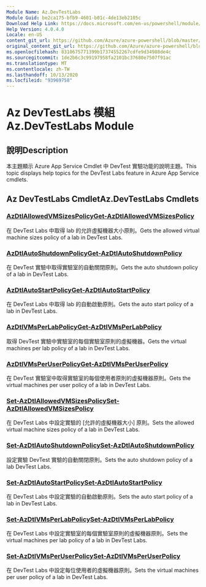 ```yaml
---
Module Name: Az.DevTestLabs
Module Guid: be2ca175-bfb9-4601-b01c-4de13eb2105c
Download Help Link: https://docs.microsoft.com/en-us/powershell/module/az.devtestlabs
Help Version: 4.0.4.0
Locale: en-US
content_git_url: https://github.com/Azure/azure-powershell/blob/master/src/DevTestLabs/DevTestLabs/help/Az.DevTestLabs.md
original_content_git_url: https://github.com/Azure/azure-powershell/blob/master/src/DevTestLabs/DevTestLabs/help/Az.DevTestLabs.md
ms.openlocfilehash: 8310675771399b17374552267cdfe9d34988de4c
ms.sourcegitcommit: 1de2b6c3c99197958fa2101bc37680e7507f91ac
ms.translationtype: MT
ms.contentlocale: zh-TW
ms.lasthandoff: 10/13/2020
ms.locfileid: "93969758"
---
```

# <span data-ttu-id="60cff-101">Az DevTestLabs 模組</span><span class="sxs-lookup"><span data-stu-id="60cff-101">Az.DevTestLabs Module</span></span>
## <span data-ttu-id="60cff-102">說明</span><span class="sxs-lookup"><span data-stu-id="60cff-102">Description</span></span>
<span data-ttu-id="60cff-103">本主題顯示 Azure App Service Cmdlet 中 DevTest 實驗功能的說明主題。</span><span class="sxs-lookup"><span data-stu-id="60cff-103">This topic displays help topics for the DevTest Labs feature in Azure App Service cmdlets.</span></span>

## <span data-ttu-id="60cff-104">Az DevTestLabs Cmdlet</span><span class="sxs-lookup"><span data-stu-id="60cff-104">Az.DevTestLabs Cmdlets</span></span>
### [<span data-ttu-id="60cff-105">AzDtlAllowedVMSizesPolicy</span><span class="sxs-lookup"><span data-stu-id="60cff-105">Get-AzDtlAllowedVMSizesPolicy</span></span>](Get-AzDtlAllowedVMSizesPolicy.md)
<span data-ttu-id="60cff-106">在 DevTest Labs 中取得 lab 的允許虛擬機器大小原則。</span><span class="sxs-lookup"><span data-stu-id="60cff-106">Gets the allowed virtual machine sizes policy of a lab in DevTest Labs.</span></span>

### [<span data-ttu-id="60cff-107">AzDtlAutoShutdownPolicy</span><span class="sxs-lookup"><span data-stu-id="60cff-107">Get-AzDtlAutoShutdownPolicy</span></span>](Get-AzDtlAutoShutdownPolicy.md)
<span data-ttu-id="60cff-108">在 DevTest 實驗中取得實驗室的自動關閉原則。</span><span class="sxs-lookup"><span data-stu-id="60cff-108">Gets the auto shutdown policy of a lab in DevTest Labs.</span></span>

### [<span data-ttu-id="60cff-109">AzDtlAutoStartPolicy</span><span class="sxs-lookup"><span data-stu-id="60cff-109">Get-AzDtlAutoStartPolicy</span></span>](Get-AzDtlAutoStartPolicy.md)
<span data-ttu-id="60cff-110">在 DevTest Labs 中取得 lab 的自動啟動原則。</span><span class="sxs-lookup"><span data-stu-id="60cff-110">Gets the auto start policy of a lab in DevTest Labs.</span></span>

### [<span data-ttu-id="60cff-111">AzDtlVMsPerLabPolicy</span><span class="sxs-lookup"><span data-stu-id="60cff-111">Get-AzDtlVMsPerLabPolicy</span></span>](Get-AzDtlVMsPerLabPolicy.md)
<span data-ttu-id="60cff-112">取得 DevTest 實驗中實驗室的每個實驗室原則的虛擬機器。</span><span class="sxs-lookup"><span data-stu-id="60cff-112">Gets the virtual machines per lab policy of a lab in DevTest Labs.</span></span>

### [<span data-ttu-id="60cff-113">AzDtlVMsPerUserPolicy</span><span class="sxs-lookup"><span data-stu-id="60cff-113">Get-AzDtlVMsPerUserPolicy</span></span>](Get-AzDtlVMsPerUserPolicy.md)
<span data-ttu-id="60cff-114">在 DevTest 實驗室中取得實驗室的每個使用者原則的虛擬機器原則。</span><span class="sxs-lookup"><span data-stu-id="60cff-114">Gets the virtual machines per user policy of a lab in DevTest Labs.</span></span>

### [<span data-ttu-id="60cff-115">Set-AzDtlAllowedVMSizesPolicy</span><span class="sxs-lookup"><span data-stu-id="60cff-115">Set-AzDtlAllowedVMSizesPolicy</span></span>](Set-AzDtlAllowedVMSizesPolicy.md)
<span data-ttu-id="60cff-116">在 DevTest Labs 中設定實驗的 [允許的虛擬機器大小] 原則。</span><span class="sxs-lookup"><span data-stu-id="60cff-116">Sets the allowed virtual machine sizes policy of a lab in DevTest Labs.</span></span>

### [<span data-ttu-id="60cff-117">Set-AzDtlAutoShutdownPolicy</span><span class="sxs-lookup"><span data-stu-id="60cff-117">Set-AzDtlAutoShutdownPolicy</span></span>](Set-AzDtlAutoShutdownPolicy.md)
<span data-ttu-id="60cff-118">設定實驗 DevTest 實驗的自動關閉原則。</span><span class="sxs-lookup"><span data-stu-id="60cff-118">Sets the auto shutdown policy of a lab DevTest Labs.</span></span>

### [<span data-ttu-id="60cff-119">Set-AzDtlAutoStartPolicy</span><span class="sxs-lookup"><span data-stu-id="60cff-119">Set-AzDtlAutoStartPolicy</span></span>](Set-AzDtlAutoStartPolicy.md)
<span data-ttu-id="60cff-120">在 DevTest Labs 中設定實驗的自動啟動原則。</span><span class="sxs-lookup"><span data-stu-id="60cff-120">Sets the auto start policy of a lab in DevTest Labs.</span></span>

### [<span data-ttu-id="60cff-121">Set-AzDtlVMsPerLabPolicy</span><span class="sxs-lookup"><span data-stu-id="60cff-121">Set-AzDtlVMsPerLabPolicy</span></span>](Set-AzDtlVMsPerLabPolicy.md)
<span data-ttu-id="60cff-122">在 DevTest Labs 中設定實驗室的每個實驗室原則的虛擬機器原則。</span><span class="sxs-lookup"><span data-stu-id="60cff-122">Sets the virtual machines per lab policy of a lab in DevTest Labs.</span></span>

### [<span data-ttu-id="60cff-123">Set-AzDtlVMsPerUserPolicy</span><span class="sxs-lookup"><span data-stu-id="60cff-123">Set-AzDtlVMsPerUserPolicy</span></span>](Set-AzDtlVMsPerUserPolicy.md)
<span data-ttu-id="60cff-124">在 DevTest Labs 中設定每位使用者的虛擬機器原則。</span><span class="sxs-lookup"><span data-stu-id="60cff-124">Sets the virtual machines per user policy of a lab in DevTest Labs.</span></span>

